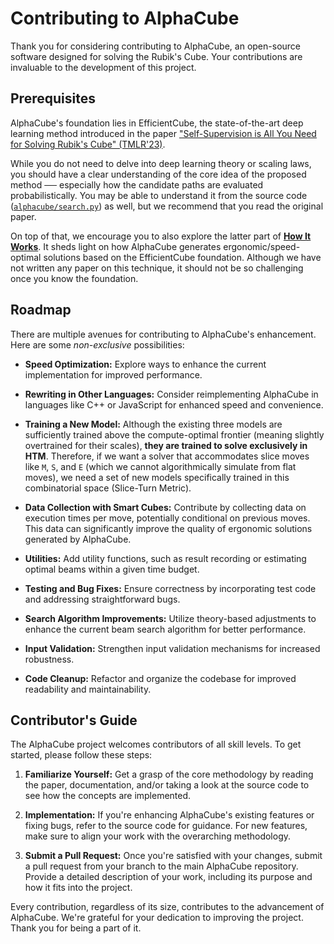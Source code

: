 # Contributing to AlphaCube

Thank you for considering contributing to AlphaCube, an open-source software designed for solving the Rubik's Cube.
Your contributions are invaluable to the development of this project.

## Prerequisites

AlphaCube's foundation lies in EfficientCube, the state-of-the-art deep learning method introduced in the paper ["Self-Supervision is All You Need for Solving Rubik's Cube" (TMLR'23)](https://openreview.net/forum?id=bnBeNFB27b).

While you do not need to delve into deep learning theory or scaling laws, you should have a clear understanding of the core idea of the proposed method ── especially how the candidate paths are evaluated probabilistically. You may be able to understand it from the source code ([`alphacube/search.py`](https://github.com/kyo-takano/alphacube/blob/main/alphacube/search.py)) as well, but we recommend that you read the original paper.

On top of that, we encourage you to also explore the latter part of [**How It Works**](https://alphacube.dev/how-it-works/index.html). 
It sheds light on how AlphaCube generates ergonomic/speed-optimal solutions based on the EfficientCube foundation. 
Although we have not written any paper on this technique, it should not be so challenging once you know the foundation.

## Roadmap

There are multiple avenues for contributing to AlphaCube's enhancement. Here are some *non-exclusive* possibilities:

- **Speed Optimization:**
  Explore ways to enhance the current implementation for improved performance.

- **Rewriting in Other Languages:**
  Consider reimplementing AlphaCube in languages like C++ or JavaScript for enhanced speed and convenience.

- **Training a New Model:**
  Although the existing three models are sufficiently trained above the compute-optimal frontier (meaning slightly overtrained for their scales), **they are trained to solve exclusively in HTM**.
  Therefore, if we want a solver that accommodates slice moves like `M`, `S`, and `E` (which we cannot algorithmically simulate from flat moves),
  we need a set of new models specifically trained in this combinatorial space (Slice-Turn Metric).

- **Data Collection with Smart Cubes:**
  Contribute by collecting data on execution times per move, potentially conditional on previous moves. This data can significantly improve the quality of ergonomic solutions generated by AlphaCube.

- **Utilities:**
  Add utility functions, such as result recording or estimating optimal beams within a given time budget.

- **Testing and Bug Fixes:**
  Ensure correctness by incorporating test code and addressing straightforward bugs.

- **Search Algorithm Improvements:**
  Utilize theory-based adjustments to enhance the current beam search algorithm for better performance.

- **Input Validation:**
  Strengthen input validation mechanisms for increased robustness.

- **Code Cleanup:**
  Refactor and organize the codebase for improved readability and maintainability.

## Contributor's Guide

The AlphaCube project welcomes contributors of all skill levels. To get started, please follow these steps:

1. **Familiarize Yourself:**
   Get a grasp of the core methodology by reading the paper, documentation, and/or taking a look at the source code to see how the concepts are implemented.

2. **Implementation:**
   If you're enhancing AlphaCube's existing features or fixing bugs, refer to the source code for guidance. For new features, make sure to align your work with the overarching methodology.

3. **Submit a Pull Request:**
   Once you're satisfied with your changes, submit a pull request from your branch to the main AlphaCube repository. Provide a detailed description of your work, including its purpose and how it fits into the project.

Every contribution, regardless of its size, contributes to the advancement of AlphaCube. We're grateful for your dedication to improving the project. Thank you for being a part of it.
